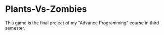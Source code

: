 # Plants-Vs-Zombies
This game is the final project of my "Advance Programming" course in third semester.
